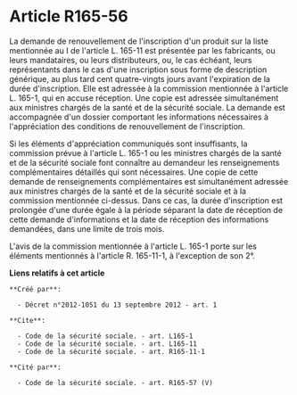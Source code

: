 # Article R165-56

La demande de renouvellement de l'inscription d'un produit sur la liste mentionnée au I de l'article L. 165-11 est présentée
par les fabricants, ou leurs mandataires, ou leurs distributeurs, ou, le cas échéant, leurs représentants dans le cas d'une
inscription sous forme de description générique, au plus tard cent quatre-vingts jours avant l'expiration de la durée
d'inscription. Elle est adressée à la commission mentionnée à l'article L. 165-1, qui en accuse réception. Une copie est
adressée simultanément aux ministres chargés de la santé et de la sécurité sociale. La demande est accompagnée d'un dossier
comportant les informations nécessaires à l'appréciation des conditions de renouvellement de l'inscription. 

Si les éléments d'appréciation communiqués sont insuffisants, la commission prévue à l'article L. 165-1 ou les ministres
chargés de la santé et de la sécurité sociale font connaître au demandeur les renseignements complémentaires détaillés qui
sont nécessaires. Une copie de cette demande de renseignements complémentaires est simultanément adressée aux ministres
chargés de la santé et de la sécurité sociale et à la commission mentionnée ci-dessus. Dans ce cas, la durée d'inscription
est prolongée d'une durée égale à la période séparant la date de réception de cette demande d'informations et la date de
réception des informations demandées, dans une limite de trois mois. 

L'avis de la commission mentionnée à l'article L. 165-1 porte sur les éléments mentionnés à l'article R. 165-11-1, à
l'exception de son 2°.

**Liens relatifs à cet article**

	**Créé par**:

	  - Décret n°2012-1051 du 13 septembre 2012 - art. 1

	**Cite**:

	  - Code de la sécurité sociale. - art. L165-1
	  - Code de la sécurité sociale. - art. L165-11
	  - Code de la sécurité sociale. - art. R165-11-1

	**Cité par**:

	  - Code de la sécurité sociale. - art. R165-57 (V)
